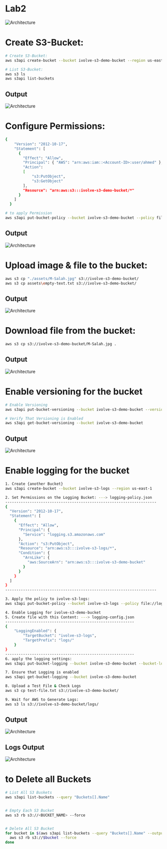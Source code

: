 # Lab2
![Architecture](./assets/Lab4.png)


# Create S3-Bucket:
```bash
# Create S3-Bucket:
aws s3api create-bucket --bucket ivolve-s3-demo-bucket --region us-east-1

# List S3-Bucket:
aws s3 ls
aws s3api list-buckets
```
## Output
![Architecture](./assets/Create-S3-Bucket.png)


# Configure Permissions:
```bash
{
    "Version": "2012-10-17",
    "Statement": [
      {
        "Effect": "Allow",
        "Principal": { "AWS": "arn:aws:iam::<Account-ID>:user/ahmed" },
        "Action": 
        [
            "s3:PutObject",
            "s3:GetObject"
        ],
        "Resource": "arn:aws:s3:::ivolve-s3-demo-bucket/*"
      }
    ]
  }

# to apply Permission
aws s3api put-bucket-policy --bucket ivolve-s3-demo-bucket --policy file://policy.jso
```
## Output
![Architecture](./assets/configure-permissions.png)


# Upload image & file to the bucket:
```bash
aws s3 cp "./assets/M-Salah.jpg" s3://ivolve-s3-demo-bucket/
aws s3 cp assets\empty-text.txt s3://ivolve-s3-demo-bucket/
```
## Output
![Architecture](./assets/Upload.png)


# Download file from the bucket:
```bash
aws s3 cp s3://ivolve-s3-demo-bucket/M-Salah.jpg .
```
## Output
![Architecture](./assets/Download.png)


# Enable versioning for the bucket
```bash
# Enable Versioning
aws s3api put-bucket-versioning --bucket ivolve-s3-demo-bucket --versioning-configuration Status=Enabled

# Verify That Versioning is Enabled
aws s3api get-bucket-versioning --bucket ivolve-s3-demo-bucket

```
## Output
![Architecture](./assets/Enable-Versioning.png)


# Enable logging for the bucket
```bash
1. Create {another Bucket}
aws s3api create-bucket --bucket ivolve-s3-logs --region us-east-1

2. Set Permissions on the Logging Bucket: ---> logging-policy.json
--------------------------------------------------------------------
{
  "Version": "2012-10-17",
  "Statement": [
    {
      "Effect": "Allow",
      "Principal": {
        "Service": "logging.s3.amazonaws.com"
      },
      "Action": "s3:PutObject",
      "Resource": "arn:aws:s3:::ivolve-s3-logs/*",
      "Condition": {
        "ArnLike": {
          "aws:SourceArn": "arn:aws:s3:::ivolve-s3-demo-bucket"
        }
      }
    }
  ]
}
--------------------------------------------------------------------

3. Apply the policy to ivolve-s3-logs:
aws s3api put-bucket-policy --bucket ivolve-s3-logs --policy file://logging-policy.json

4. Enable Logging for ivolve-s3-demo-bucket
5. Create file with this Content: ---> logging-config.json
----------------------------------------------------------
{
    "LoggingEnabled": {
        "TargetBucket": "ivolve-s3-logs",
        "TargetPrefix": "logs/"
    }
}
----------------------------------------------------------
6. apply the logging settings:
aws s3api put-bucket-logging --bucket ivolve-s3-demo-bucket --bucket-logging-status file://logging-config.json

7. Ensure that Logging is enabled
aws s3api get-bucket-logging --bucket ivolve-s3-demo-bucket

8. Upload a Test File & Check Logs
aws s3 cp test-file.txt s3://ivolve-s3-demo-bucket/

9. Wait for AWS to Generate Logs:
aws s3 ls s3://ivolve-s3-demo-bucket/logs/

```
## Output
![Architecture](./assets/Enable-logging.png)
## Logs Output
![Architecture](./assets/Logs-Output.png)


# to Delete all Buckets
```bash
# List All S3 Buskets
aws s3api list-buckets --query "Buckets[].Name"


# Empty Each S3 Bucket
aws s3 rb s3://<BUCKET_NAME> --force


# Delete All S3 Bucket
for bucket in $(aws s3api list-buckets --query "Buckets[].Name" --output text); do
  aws s3 rb s3://$bucket --force
done
```